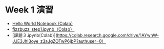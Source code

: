  # Week 1 演習

  - [Hello World Notebook (Colab)](https://colab.research.google.com/drive/1qOI1B40sOf8XB1MOcRvHjUFdHthoqiwD)
  - [fizzbuzz_step1.ipynb（Colab）](https://colab.research.google.com/drive/1Lx0Ypdx461vpJSd3UJ2bSjJH9geUc0X0)
  - [課題３.ipynb(Colab)](https://colab.research.google.com/drive/1AYwhW-JJE3Jhl3oye_z3aJgZOTwP6jbP?authuser=0）
